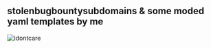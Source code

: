 ## stolenbugbountysubdomains & some moded yaml templates by me
![idontcare](https://github.com/Hunt3r0x/stolenbugbountysubdomains/assets/106396603/1210d377-7865-4e96-b5a1-0ffe5e7e6ff1)
